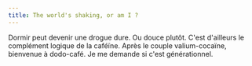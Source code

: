 ```yaml
---
title: The world's shaking, or am I ?
---
```


Dormir peut devenir une drogue dure. Ou douce plutôt. C'est d'ailleurs le
complément logique de la caféïne. Après le couple valium-cocaïne, bienvenue à
dodo-café. Je me demande si c'est générationnel.

